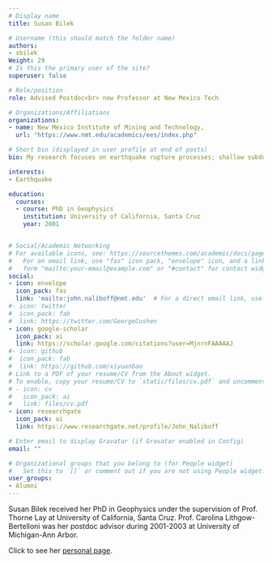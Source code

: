 ```yaml
---
# Display name
title: Susan Bilek

# Username (this should match the folder name)
authors:
- sbilek
Weight: 29
# Is this the primary user of the site?
superuser: false

# Role/position
role: Advised Postdoc<br> now Professor at New Mexico Tech

# Organizations/Affiliations
organizations:
- name: New Mexico Institute of Mining and Technology,
  url: "https://www.nmt.edu/academics/ees/index.php"

# Short bio (displayed in user profile at end of posts)
bio: My research focuses on earthquake rupture processes; shallow subduction zone processes; tsunami generation; fault zone material properties; stresses and structure of fault zones

interests:
- Earthquake

education:
  courses:
  - course: PhD in Geophysics
    institution: University of California, Santa Cruz
    year: 2001


# Social/Academic Networking
# For available icons, see: https://sourcethemes.com/academic/docs/page-builder/#icons
#   For an email link, use "fas" icon pack, "envelope" icon, and a link in the
#   form "mailto:your-email@example.com" or "#contact" for contact widget.
social:
- icon: envelope
  icon_pack: fas
  link: 'mailto:john.naliboff@nmt.edu'  # For a direct email link, use "mailto:test@example.org".
#- icon: twitter
#  icon_pack: fab
#  link: https://twitter.com/GeorgeCushen
- icon: google-scholar
  icon_pack: ai
  link: https://scholar.google.com/citations?user=MjnrnFAAAAAJ
#- icon: github
#  icon_pack: fab
#  link: https://github.com/xiyuanbao
# Link to a PDF of your resume/CV from the About widget.
# To enable, copy your resume/CV to `static/files/cv.pdf` and uncomment the lines below.
# - icon: cv
#   icon_pack: ai
#   link: files/cv.pdf
- icon: researchgate
  icon_pack: ai
  link: https://www.researchgate.net/profile/John_Naliboff

# Enter email to display Gravatar (if Gravatar enabled in Config)
email: ""

# Organizational groups that you belong to (for People widget)
#   Set this to `[]` or comment out if you are not using People widget.
user_groups:
- Alumni
---
```


Susan Bilek received her PhD in Geophysics under the supervision of Prof. Thorne Lay at University of California, Santa Cruz. Prof. Carolina Lithgow-Bertelloni was her postdoc advisor during 2001-2003 at University of Michigan-Ann Arbor. 

Click to see her [personal page](https://www.nmt.edu/academics/ees/faculty/sbilek.php).

